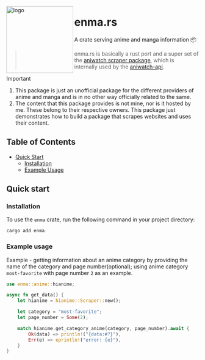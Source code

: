 <img
  src="https://raw.githubusercontent.com/ghoshRitesh12/aniwatch-api/refs/heads/main/public/img/hianime_v2.png"
  alt="logo"
  width="175"
  align="left"
/>

# enma.rs

A crate serving anime and manga information 📦

> enma.rs is basically a rust port and a super set of the [aniwatch scraper package](https://github.com/ghoshRitesh12/aniwatch), which is internally used by the [aniwatch-api](https://github.com/ghoshRitesh12/aniwatch-api).
> <br/>

> [!IMPORTANT]
>
> 1. This package is just an unofficial package for the different providers of anime and manga and is in no other way officially related to the same.
> 2. The content that this package provides is not mine, nor is it hosted by me. These belong to their respective owners. This package just demonstrates how to build a package that scrapes websites and uses their content.

## Table of Contents

- [Quick Start](#quick-start)
  - [Installation](#installation)
  - [Example Usage](#example-usage)

## Quick start

### Installation

To use the `enma` crate, run the following command in your project directory:

```bash
cargo add enma
```

### Example usage

Example - getting information about an anime category by providing the name of the category and page number(optional); using anime category `most-favorite` with page number `2` as an example.

```rust
use enma::anime::hianime;

async fn get_data() {
    let hianime = hianime::Scraper::new();

    let category = "most-favorite";
    let page_number = Some(2);

    match hianime.get_category_anime(category, page_number).await {
        Ok(data) => println!("{data:#?}"),
        Err(e) => eprintln!("error: {e}"),
    }
}
```
